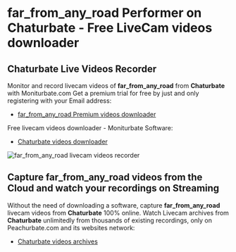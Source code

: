 # far_from_any_road Performer on Chaturbate - Free LiveCam videos downloader

## Chaturbate Live Videos Recorder

Monitor and record livecam videos of **far_from_any_road** from **Chaturbate** with Moniturbate.com
Get a premium trial for free by just and only registering with your Email address:
* [far_from_any_road Premium videos downloader](https://moniturbate.com/request-demo-licence-key.html)

Free livecam videos downloader - Moniturbate Software:
* [Chaturbate videos downloader](https://moniturbate.com/moniturbate-download-software.html)

![far_from_any_road livecam videos recorder](https://peachurnet.com/templates/moniturbate-software.png)


## Capture far_from_any_road videos from the Cloud and watch your recordings on Streaming

Without the need of downloading a software, capture **far_from_any_road** livecam videos from **Chaturbate** 100% online.
Watch Livecam archives from **Chaturbate** unlimitedly from thousands of existing recordings, only on Peachurbate.com and its websites network:
* [Chaturbate videos archives](https://peachurnet.com/)